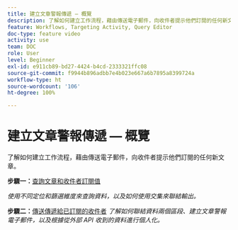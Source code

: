 ```yaml
---
title: 建立文章警報傳遞 — 概覽
description: 了解如何建立工作流程，藉由傳送電子郵件，向收件者提示他們訂閱的任何新文章。
feature: Workflows, Targeting Activity, Query Editor
doc-type: feature video
activity: use
team: DOC
role: User
level: Beginner
exl-id: e911cb89-bd27-4424-b4cd-2333321ffc08
source-git-commit: f9944b896adbb7e4b023e667a6b7895a8399724a
workflow-type: ht
source-wordcount: '106'
ht-degree: 100%

---
```


# 建立文章警報傳遞 — 概覽

了解如何建立工作流程，藉由傳送電子郵件，向收件者提示他們訂閱的任何新文章。

**步驟一：**[查詢文章和收件者訂閱值](/help/tutorial-use-soap-apis/query-articles-and-recipient-subscription-values.md)

*使用不同定位和篩選維度來查詢資料，以及如何使用交集來聯結輸出。*

**步驟二：**[傳送傳遞給已訂閱的收件者](/help/tutorial-use-soap-apis/send-delivery-to-subscribed-recipients.md)
*了解如何聯結資料兩個區段、建立文章警報電子郵件，以及根據從外部 API 收到的資料進行個人化。*
